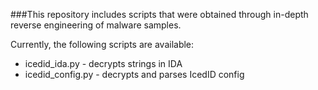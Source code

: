 ###This repository includes scripts that were obtained through in-depth reverse engineering of malware samples.

Currently, the following scripts are available:
- icedid_ida.py - decrypts strings in IDA
- icedid_config.py - decrypts and parses IcedID config
